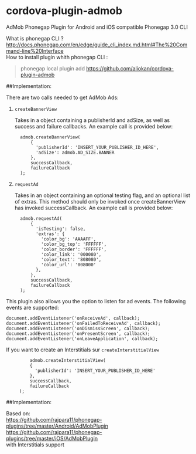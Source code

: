 cordova-plugin-admob
====================

AdMob Phonegap Plugin for Android and iOS
compatible Phonegap 3.0 CLI

What is phonegap CLI ?  
http://docs.phonegap.com/en/edge/guide_cli_index.md.html#The%20Command-line%20Interface  
How to install plugin whith phonegap CLI : 
> phonegap local plugin add https://github.com/aliokan/cordova-plugin-admob

##Implementation:

There are two calls needed to get AdMob Ads:

1. `createBannerView`

   Takes in a object containing a publisherId and adSize, as well as success
   and failure callbacks.  An example call is provided below:

         admob.createBannerView(
             {
               'publisherId': 'INSERT_YOUR_PUBLISHER_ID_HERE',
               'adSize': admob.AD_SIZE.BANNER
             },
             successCallback,
             failureCallback
         );

2. `requestAd`

   Takes in an object containing an optional testing flag, and an optional
   list of extras.  This method should only be invoked once createBannerView
   has invoked successCallback.  An example call is provided below:

         admob.requestAd(
             {
               'isTesting': false,
               'extras': {
                 'color_bg': 'AAAAFF',
                 'color_bg_top': 'FFFFFF',
                 'color_border': 'FFFFFF',
                 'color_link': '000080',
                 'color_text': '808080',
                 'color_url': '008000'
               },
             },
             successCallback,
             failureCallback
         );


This plugin also allows you the option to listen for ad events.  The following
events are supported:

    document.addEventListener('onReceiveAd', callback);
    document.addEventListener('onFailedToReceiveAd', callback);
    document.addEventListener('onDismissScreen', callback);
    document.addEventListener('onPresentScreen', callback);
    document.addEventListener('onLeaveApplication', callback);

If you want to create an Interstitials sur `createInterstitialView`  
             
             admob.createInterstitialView(
             {
               'publisherId': 'INSERT_YOUR_PUBLISHER_ID_HERE'
             },
             successCallback,
             failureCallback
         );

##Implementation:

Based on:  
https://github.com/rajpara11/phonegap-plugins/tree/master/Android/AdMobPlugin  
https://github.com/rajpara11/phonegap-plugins/tree/master/iOS/AdMobPlugin  
with Interstitials support